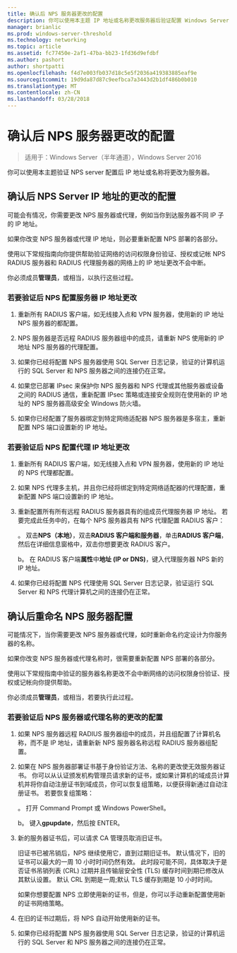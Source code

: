 ```yaml
---
title: 确认后 NPS 服务器更改的配置
description: 你可以使用本主题 IP 地址或名称更改服务器后验证配置 Windows Server 2016 网络策略的服务器。
manager: brianlic
ms.prod: windows-server-threshold
ms.technology: networking
ms.topic: article
ms.assetid: fc77450e-2af1-47ba-bb23-1fd36d9efdbf
ms.author: pashort
author: shortpatti
ms.openlocfilehash: f4d7e003fb037d18c5e5f2036a419383885eaf9e
ms.sourcegitcommit: 19d9da87d87c9eefbca7a3443d2b1df486b0b010
ms.translationtype: MT
ms.contentlocale: zh-CN
ms.lasthandoff: 03/28/2018
---
```

# <a name="verify-configuration-after-nps-server-changes"></a>确认后 NPS 服务器更改的配置

>适用于：Windows Server（半年通道），Windows Server 2016

你可以使用本主题验证 NPS server 配置后 IP 地址或名称将更改为服务器。

## <a name="verify-configuration-after-an-nps-server-ip-address-change"></a>确认后 NPS Server IP 地址的更改的配置

可能会有情况，你需要更改 NPS 服务器或代理，例如当你到达服务器不同 IP 子的 IP 地址。 

如果你改变 NPS 服务器或代理 IP 地址，则必要重新配置 NPS 部署的各部分。 

使用以下常规指南向你提供帮助验证网络的访问权限身份验证、授权或记帐 NPS RADIUS 服务器和 RADIUS 代理服务器的网络上的 IP 地址更改不会中断。

你必须成员**管理员**，或相当，以执行这些过程。

### <a name="to-verify-configuration-after-an-nps-server-ip-address-change"></a>若要验证后 NPS 配置服务器 IP 地址更改

1. 重新所有 RADIUS 客户端，如无线接入点和 VPN 服务器，使用新的 IP 地址 NPS 服务器的都配置。

2. NPS 服务器是否远程 RADIUS 服务器组中的成员，请重新 NPS 使用新的 IP 地址 NPS 服务器的代理配置。

3. 如果你已经将配置 NPS 服务器使用 SQL Server 日志记录，验证的计算机运行的 SQL Server 和 NPS 服务器之间的连接仍在正常。

4. 如果您已部署 IPsec 来保护你 NPS 服务器和 NPS 代理或其他服务器或设备之间的 RADIUS 通信，重新配置 IPsec 策略或连接安全规则在使用新的 IP 地址的 NPS 服务器高级安全 Windows 防火墙。

5. 如果你已经配置了服务器绑定到特定网络适配器 NPS 服务器是多宿主，重新配置 NPS 端口设置新的 IP 地址。

### <a name="to-verify-configuration-after-an-nps-proxy-ip-address-change"></a>若要验证后 NPS 配置代理 IP 地址更改

1. 重新所有 RADIUS 客户端，如无线接入点和 VPN 服务器，使用新的 IP 地址的 NPS 代理都配置。

2. 如果 NPS 代理多主机，并且你已经将绑定到特定网络适配器的代理配置，重新配置 NPS 端口设置新的 IP 地址。

3. 重新配置所有所有远程 RADIUS 服务器具有的组成员代理服务器 IP 地址。 若要完成此任务中的，在每个 NPS 服务器具有 NPS 代理配置 RADIUS 客户：

    。 双击**NPS（本地）**，双击**RADIUS 客户端和服务器**，单击**RADIUS 客户端**，然后在详细信息窗格中，双击你想要更改 RADIUS 客户。

    b。 在 RADIUS 客户端**属性**中**地址 \(IP or DNS\)**，键入代理服务器 NPS 新的 IP 地址。

4. 如果你已经将配置 NPS 代理使用 SQL Server 日志记录，验证运行 SQL Server 和 NPS 代理计算机之间的连接仍在正常。

## <a name="verify-configuration-after-renaming-an-nps-server"></a>确认后重命名 NPS 服务器配置

可能情况下，当你需要更改 NPS 服务器或代理，如时重新命名约定设计为你服务器的名称。

如果你改变 NPS 服务器或代理名称时，很需要重新配置 NPS 部署的各部分。 

使用以下常规指南中验证的服务器名称更改不会中断网络的访问权限身份验证、授权或记帐向你提供帮助。

你必须成员**管理员**，或相当，若要执行此过程。

### <a name="to-verify-configuration-after-an-nps-server-or-proxy-name-change"></a>若要验证后 NPS 服务器或代理名称的更改的配置

1. 如果 NPS 服务器远程 RADIUS 服务器组中的成员，并且组配置了计算机名称，而不是 IP 地址，请重新新 NPS 服务器名称远程 RADIUS 服务器组配置。

2. 如果在 NPS 服务器部署证书基于身份验证方法、名称的更改使无效服务器证书。 你可以从认证颁发机构管理员请求新的证书，或如果计算机的域成员计算机并将你自动注册证书到域成员，你可以恢复组策略，以便获得新通过自动注册证书。 若要恢复组策略：

    。 打开 Command Prompt 或 Windows PowerShell。

    b。 键入**gpupdate**，然后按 ENTER。


3. 新的服务器证书后，可以请求 CA 管理员取消旧证书。 

     旧证书已被吊销后，NPS 继续使用它，直到过期旧证书。 默认情况下，旧的证书可以最大的一周 10 小时时间仍然有效。 此时段可能不同，具体取决于是否证书吊销列表 (CRL) 过期并且传输层安全性 (TLS) 缓存时间到期已修改从其默认设置。 默认 CRL 到期是一周;默认 TLS 缓存到期是 10 小时时间。 

     如果你想要配置 NPS 立即使用新的证书，但是，你可以手动重新配置使用新的证书网络策略。

4. 在旧的证书过期后，将 NPS 自动开始使用新的证书。 

5. 如果你已经将配置 NPS 服务器使用 SQL Server 日志记录，验证的计算机运行的 SQL Server 和 NPS 服务器之间的连接仍在正常。

